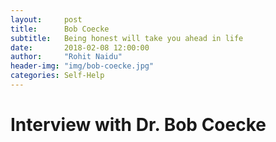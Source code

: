 ```yaml
---
layout:     post
title:      Bob Coecke
subtitle:   Being honest will take you ahead in life
date:       2018-02-08 12:00:00
author:     "Rohit Naidu"
header-img: "img/bob-coecke.jpg"
categories: Self-Help
---
```


# Interview with Dr. Bob Coecke